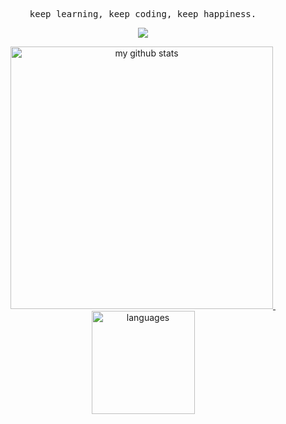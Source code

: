 <p align="center">
  <samp>
    <span>keep learning, keep coding, keep happiness.</span>
  </samp>
</p>

<a href="#">
    <p align="center">
        <img src="https://github-profile-trophy.vercel.app/?username=YvanJin&column=7&theme=onedark"/>
    </p>
</a>

<a align="center" href="#">
    <p align="center">
    <img src="https://github-readme-stats.vercel.app/api?username=YvanJin&show_icons=true&theme=tokyonight" alt="my github stats" width="420"/>&nbsp;<img src="https://github-readme-stats.vercel.app/api/top-langs/?username=YvanJin&layout=compact&theme=tokyonight" alt="languages" height="165">
    </p>
</a>
